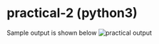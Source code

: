 # practical-2 (python3)
Sample output is shown below
![practical output](https://user-images.githubusercontent.com/35394098/140484110-67d4774c-cb7c-40e5-909f-985fd56dde40.png)
